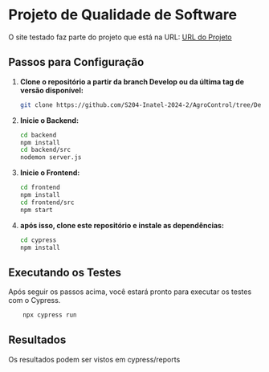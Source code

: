 # Projeto de Qualidade de Software

O site testado faz parte do projeto que está na URL: [URL do Projeto](https://github.com/S204-Inatel-2024-2/AgroControl)


## Passos para Configuração

1. **Clone o repositório a partir da branch Develop ou da última tag de versão disponível:**
    ```bash
    git clone https://github.com/S204-Inatel-2024-2/AgroControl/tree/Develop
    ```

2. **Inicie o Backend:**
    ```bash
    cd backend
    npm install
    cd backend/src
    nodemon server.js
    ```

3. **Inicie o Frontend:**
    ```bash
    cd frontend
    npm install
    cd frontend/src
    npm start
    ```

4. **após isso, clone este repositório e instale as dependências:**
    ```bash
    cd cypress
    npm install
    ```

## Executando os Testes

Após seguir os passos acima, você estará pronto para executar os testes com o Cypress.
```bash
    npx cypress run

```


## Resultados
Os resultados podem ser vistos em cypress/reports
